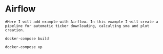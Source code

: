 # Airflow
```
#Here I will add example with Airflow. In this example I will create a pipeline for automatic ticker downloading, calculting sma and plot creation.
```
```
docker-compose build 
```
```
docker-compose up
```
